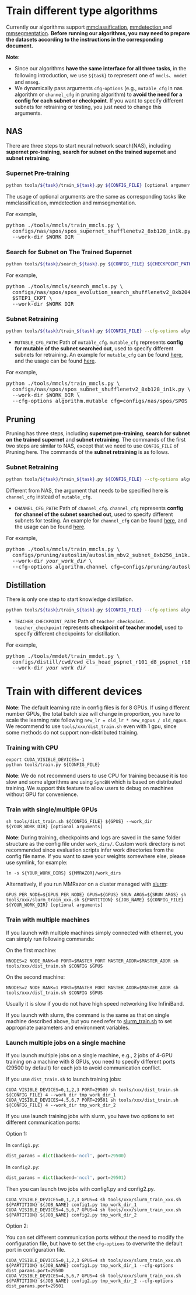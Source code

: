 # Train different type algorithms

Currently our algorithms support [mmclassification](https://mmclassification.readthedocs.io/en/latest/), [mmdetection ](https://mmdetection.readthedocs.io/en/latest/)and [mmsegmentation](https://mmsegmentation.readthedocs.io/en/latest/). **Before running our algorithms, you may need to prepare the datasets according to the instructions in the  corresponding  document.**

**Note**:

- Since our algorithms **have the same interface for all three tasks**, in the following introduction, we use `${task}` to represent one of `mmcls`、`mmdet` and `mmseg`.
- We dynamically pass arguments `cfg-options` (e.g., `mutable_cfg` in nas algorithm or `channel_cfg` in pruning algorithm)  to **avoid the need for a config for each subnet or checkpoint**. If you want to specify different subnets for retraining or testing, you just need to change this arguments.

## NAS

There are three steps to start neural network search(NAS), including **supernet pre-training**, **search for subnet on the trained supernet** and **subnet retraining**.

### Supernet Pre-training

```Bash
python tools/${task}/train_${task}.py ${CONFIG_FILE} [optional arguments]
```

The usage of optional arguments are the same as corresponding tasks like mmclassification, mmdetection and mmsegmentation.

For example,

<pre>
python ./tools/mmcls/train_mmcls.py \
  configs/nas/spos/spos_supernet_shufflenetv2_8xb128_in1k.py \
  --work-dir $WORK_DIR
</pre>

### Search for Subnet on The Trained Supernet

```Bash
python tools/${task}/search_${task}.py ${CONFIG_FILE} ${CHECKPOINT_PATH} [optional arguments]
```

For example,

<pre>
python ./tools/mmcls/search_mmcls.py \
  configs/nas/spos/spos_evolution_search_shufflenetv2_8xb2048_in1k.py \
  $STEP1_CKPT \
  --work-dir $WORK_DIR
</pre>

### Subnet Retraining

```bash
python tools/${task}/train_${task}.py ${CONFIG_FILE} --cfg-options algorithm.mutable_cfg=${MUTABLE_CFG_PATH} [optional arguments]
```

- `MUTABLE_CFG_PATH`: Path of `mutable_cfg`. `mutable_cfg` represents **config for mutable of the subnet searched out**, used to specify different subnets for retraining. An example for `mutable_cfg` can be found [here](https://github.com/open-mmlab/mmrazor/blob/master/configs/nas/spos/SPOS_SHUFFLENETV2_330M_IN1k_PAPER.yaml), and the usage can be found [here](https://github.com/open-mmlab/mmrazor/blob/master/configs/nas/spos/README.md#subnet-retraining-on-imagenet).

For example,

<pre>
python ./tools/mmcls/train_mmcls.py \
  configs/nas/spos/spos_subnet_shufflenetv2_8xb128_in1k.py \
  --work-dir $WORK_DIR \
  --cfg-options algorithm.mutable_cfg=configs/nas/spos/SPOS_SHUFFLENETV2_330M_IN1k_PAPER.yaml
</pre>

## Pruning

Pruning has three steps, including **supernet pre-training**, **search for subnet on the trained supernet** and **subnet retraining**. The commands of the first two steps are similar to NAS, except that we need to use `CONFIG_FILE` of Pruning here. The commands of the **subnet retraining** is as follows.

### Subnet Retraining

```bash
python tools/${task}/train_${task}.py ${CONFIG_FILE} --cfg-options algorithm.channel_cfg=${CHANNEL_CFG_PATH} [optional arguments]
```

Different from NAS, the argument that needs to be specified here is `channel_cfg` instead of `mutable_cfg`.

- `CHANNEL_CFG_PATH`: Path of `channel_cfg`. `channel_cfg` represents **config for channel of the subnet searched out**, used to specify different subnets for testing. An example for `channel_cfg` can be found [here](https://github.com/open-mmlab/mmrazor/blob/master/configs/pruning/autoslim/AUTOSLIM_MBV2_220M_OFFICIAL.yaml), and the usage can be found [here](https://github.com/open-mmlab/mmrazor/blob/master/configs/pruning/autoslim/README.md#subnet-retraining-on-imagenet).

For example,

<pre>
python ./tools/mmcls/train_mmcls.py \
  configs/pruning/autoslim/autoslim_mbv2_subnet_8xb256_in1k.py \
  --work-dir <em>your_work_dir</em> \
  --cfg-options algorithm.channel_cfg=configs/pruning/autoslim/AUTOSLIM_MBV2_530M_OFFICIAL.yaml,configs/pruning/autoslim/AUTOSLIM_MBV2_320M_OFFICIAL.yaml,configs/pruning/autoslim/AUTOSLIM_MBV2_220M_OFFICIAL.yaml
</pre>

## Distillation

There is only one step to start knowledge distillation.

```Bash
python tools/${task}/train_${task}.py ${CONFIG_FILE} --cfg-options algorithm.distiller.teacher.init_cfg.type=Pretrained algorithm.distiller.teacher.init_cfg.checkpoint=${TEACHER_CHECKPOINT_PATH} [optional arguments]
```

- `TEACHER_CHECKPOINT_PATH`: Path of `teacher_checkpoint`. `teacher_checkpoint` represents **checkpoint of teacher model**, used to specify different checkpoints for distillation.

For example,

<pre>
python ./tools/mmdet/train_mmdet.py \
  configs/distill/cwd/cwd_cls_head_pspnet_r101_d8_pspnet_r18_d8_512x1024_cityscapes_80k.py \
  --work-dir <em>your_work_dir</em>
</pre>

# Train with different devices

**Note**: The default learning rate in config files is for 8 GPUs. If using different number GPUs, the total batch size will change in proportion, you have to scale the learning rate following `new_lr = old_lr * new_ngpus / old_ngpus`. We recommend to use `tools/xxx/dist_train.sh` even with 1 gpu, since some methods do not support non-distributed training.

### Training with CPU

```shell
export CUDA_VISIBLE_DEVICES=-1
python tools/train.py ${CONFIG_FILE}
```

**Note**: We do not recommend users to use CPU for training because it is too slow and some algorithms are using `SyncBN` which is based on distributed training. We support this feature to allow users to debug on machines without GPU for convenience.

### Train with single/multiple GPUs

```shell
sh tools/dist_train.sh ${CONFIG_FILE} ${GPUS} --work_dir ${YOUR_WORK_DIR} [optional arguments]
```


**Note**: During training, checkpoints and logs are saved in the same folder structure as the config file under `work_dirs/`. Custom work directory is not recommended since evaluation scripts infer work directories from the config file name. If you want to save your weights somewhere else, please use symlink, for example:

```shell
ln -s ${YOUR_WORK_DIRS} ${MMRAZOR}/work_dirs
```

Alternatively, if you run MMRazor on a cluster managed with [slurm](https://slurm.schedmd.com/):

```shell
GPUS_PER_NODE=${GPUS_PER_NODE} GPUS=${GPUS} SRUN_ARGS=${SRUN_ARGS} sh tools/xxx/slurm_train_xxx.sh ${PARTITION} ${JOB_NAME} ${CONFIG_FILE} ${YOUR_WORK_DIR} [optional arguments]
```

### Train with multiple machines

If you launch with multiple machines simply connected with ethernet, you can simply run following commands:

On the first machine:

```shell
NNODES=2 NODE_RANK=0 PORT=$MASTER_PORT MASTER_ADDR=$MASTER_ADDR sh tools/xxx/dist_train.sh $CONFIG $GPUS
```

On the second machine:

```shell
NNODES=2 NODE_RANK=1 PORT=$MASTER_PORT MASTER_ADDR=$MASTER_ADDR sh tools/xxx/dist_train.sh $CONFIG $GPUS
```

Usually it is slow if you do not have high speed networking like InfiniBand.

If you launch with slurm, the command is the same as that on single machine described above, but you need refer to [slurm_train.sh](https://github.com/open-mmlab/mmselfsup/blob/master/tools/slurm_train.sh) to set appropriate parameters and environment variables.

### Launch multiple jobs on a single machine

If you launch multiple jobs on a single machine, e.g., 2 jobs of 4-GPU training on a machine with 8 GPUs, you need to specify different ports (29500 by default) for each job to avoid communication conflict.

If you use `dist_train.sh` to launch training jobs:

```shell
CUDA_VISIBLE_DEVICES=0,1,2,3 PORT=29500 sh tools/xxx/dist_train.sh ${CONFIG_FILE} 4 --work_dir tmp_work_dir_1
CUDA_VISIBLE_DEVICES=4,5,6,7 PORT=29501 sh tools/xxx/dist_train.sh ${CONFIG_FILE} 4 --work_dir tmp_work_dir_2
```

If you use launch training jobs with slurm, you have two options to set different communication ports:

Option 1:

In `config1.py`:

```python
dist_params = dict(backend='nccl', port=29500)
```

In `config2.py`:

```python
dist_params = dict(backend='nccl', port=29501)
```

Then you can launch two jobs with config1.py and config2.py.

```shell
CUDA_VISIBLE_DEVICES=0,1,2,3 GPUS=4 sh tools/xxx/slurm_train_xxx.sh ${PARTITION} ${JOB_NAME} config1.py tmp_work_dir_1
CUDA_VISIBLE_DEVICES=4,5,6,7 GPUS=4 sh tools/xxx/slurm_train_xxx.sh ${PARTITION} ${JOB_NAME} config2.py tmp_work_dir_2
```

Option 2:

You can set different communication ports without the need to modify the configuration file, but have to set the `cfg-options` to overwrite the default port in configuration file.

```shell
CUDA_VISIBLE_DEVICES=0,1,2,3 GPUS=4 sh tools/xxx/slurm_train_xxx.sh ${PARTITION} ${JOB_NAME} config1.py tmp_work_dir_1 --cfg-options dist_params.port=29500
CUDA_VISIBLE_DEVICES=4,5,6,7 GPUS=4 sh tools/xxx/slurm_train_xxx.sh ${PARTITION} ${JOB_NAME} config2.py tmp_work_dir_2 --cfg-options dist_params.port=29501
```
